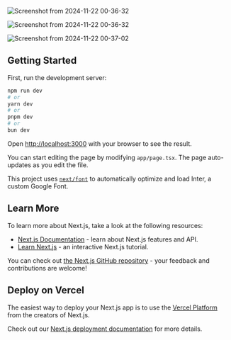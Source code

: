 
![Screenshot from 2024-11-22 00-36-32](https://github.com/user-attachments/assets/7fb698ea-c86c-4637-bea6-2ad4823ffe22)

![Screenshot from 2024-11-22 00-36-32](https://github.com/user-attachments/assets/f3eac10b-c03b-4875-9b86-9b045c21ce62)

![Screenshot from 2024-11-22 00-37-02](https://github.com/user-attachments/assets/bef9e449-cf0d-4a80-b0da-f01701b60637)

## Getting Started

First, run the development server:

```bash
npm run dev
# or
yarn dev
# or
pnpm dev
# or
bun dev
```

Open [http://localhost:3000](http://localhost:3000) with your browser to see the result.

You can start editing the page by modifying `app/page.tsx`. The page auto-updates as you edit the file.

This project uses [`next/font`](https://nextjs.org/docs/basic-features/font-optimization) to automatically optimize and load Inter, a custom Google Font.

## Learn More

To learn more about Next.js, take a look at the following resources:

- [Next.js Documentation](https://nextjs.org/docs) - learn about Next.js features and API.
- [Learn Next.js](https://nextjs.org/learn) - an interactive Next.js tutorial.

You can check out [the Next.js GitHub repository](https://github.com/vercel/next.js/) - your feedback and contributions are welcome!

## Deploy on Vercel

The easiest way to deploy your Next.js app is to use the [Vercel Platform](https://vercel.com/new?utm_medium=default-template&filter=next.js&utm_source=create-next-app&utm_campaign=create-next-app-readme) from the creators of Next.js.

Check out our [Next.js deployment documentation](https://nextjs.org/docs/deployment) for more details.
